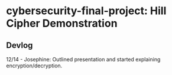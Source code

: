 # cybersecurity-final-project: Hill Cipher Demonstration

## Devlog

12/14 - Josephine: Outlined presentation and started explaining encryption/decryption.
